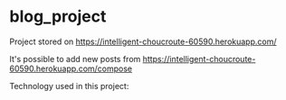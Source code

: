 # blog_project

Project stored on https://intelligent-choucroute-60590.herokuapp.com/

It's possible to add new posts from https://intelligent-choucroute-60590.herokuapp.com/compose

Technology used in this project: 
